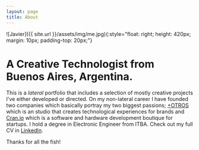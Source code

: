 ```yaml
---
layout: page
title: About
---
```

![Javier]({{ site.url }}/assets/img/me.jpg){:style="float: right; height: 420px; margin: 10px; padding-top: 20px;"}
# A Creative Technologist from Buenos Aires, Argentina.
This is a *lateral* portfolio that includes a selection of mostly creative projects I've either developed or directed. On my non-lateral career I have founded two companies which basically portray my two biggest passions; [+OTROS](https://www.linkedin.com/company/masotros/) which is an studio that creates technological experiences for brands and [Cran.io](http://cran-io.github.io/) which is a software and hardware development boutique for startups. I hold a degree in Electronic Engineer from ITBA. Check out my full CV in [LinkedIn](https://www.linkedin.com/in/jvelazqueztraut).

Thanks for all the fish!

